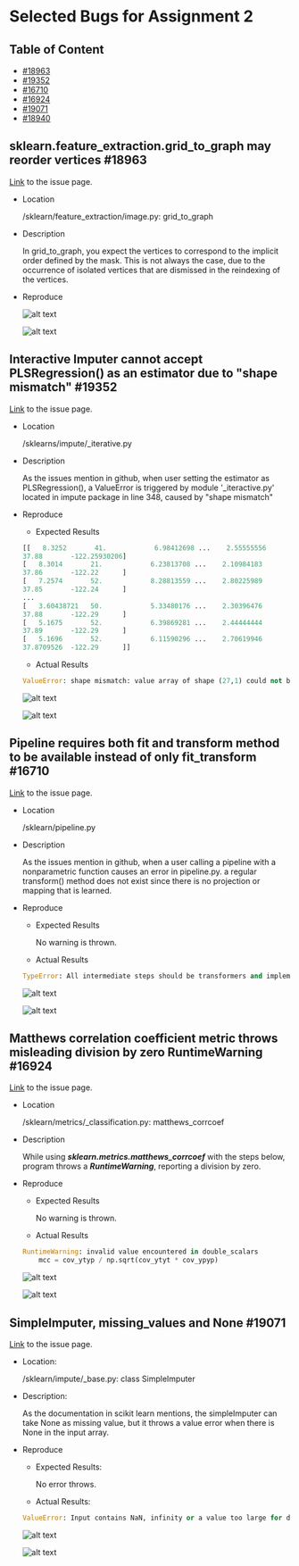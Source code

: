 # Selected Bugs for Assignment 2

## Table of Content

- [#18963](https://github.com/UTSCCSCD01/course-project-apple_team/tree/master/a2#sklearnfeature_extractiongrid_to_graph-may-reorder-vertices-18963)
- [#19352](https://github.com/UTSCCSCD01/course-project-apple_team/tree/master/a2#interactive-imputer-cannot-accept-plsregression-as-an-estimator-due-to-shape-mismatch-19352)
- [#16710](https://github.com/UTSCCSCD01/course-project-apple_team/tree/master/a2#pipeline-requires-both-fit-and-transform-method-to-be-available-instead-of-only-fit_transform-16710)
- [#16924](https://github.com/UTSCCSCD01/course-project-apple_team/tree/master/a2#pipeline-requires-both-fit-and-transform-method-to-be-available-instead-of-only-fit_transform-16710)
- [#19071](https://github.com/UTSCCSCD01/course-project-apple_team/tree/master/a2#simpleimputer-missing_values-and-none-19071)
- [#18940](https://github.com/UTSCCSCD01/course-project-apple_team/tree/master/a2#diabetes-data-set-description-possibly-inaccurate-18940)

## sklearn.feature_extraction.grid_to_graph may reorder vertices #18963

[Link](https://github.com/scikit-learn/scikit-learn/issues/18963) to the issue page.

- Location

    /sklearn/feature_extraction/image.py: grid_to_graph

- Description

    In grid\_to\_graph, you expect the vertices to correspond to the implicit order defined by the mask. This is not always the case, due to the occurrence of isolated vertices that are dismissed in the reindexing of the vertices.

- Reproduce

    ![alt text](https://github.com/UTSCCSCD01/course-project-apple_team/blob/master/a2/Images/18963-1.png "File to reproduce")

    ![alt text](https://github.com/UTSCCSCD01/course-project-apple_team/blob/master/a2/Images/18963-2.png "Reproduce output")

## Interactive Imputer cannot accept PLSRegression() as an estimator due to "shape mismatch" #19352

[Link](https://github.com/scikit-learn/scikit-learn/issues/19352) to the issue page.

- Location

	/sklearns/impute/_iterative.py

- Description

	As the issues mention in github, when user setting the estimator as PLSRegression(), a ValueError is triggered by module '\_iteractive.py' located in impute package in line 348, caused by "shape mismatch"

- Reproduce

    - Expected Results

	```python
	[[   8.3252       41.            6.98412698 ...    2.55555556
    37.88       -122.25930206]
 	[   8.3014       21.            6.23813708 ...    2.10984183
    37.86       -122.22      ]
 	[   7.2574       52.            8.28813559 ...    2.80225989
    37.85       -122.24      ]
 	...
 	[   3.60438721   50.            5.33480176 ...    2.30396476
    37.88       -122.29      ]
 	[   5.1675       52.            6.39869281 ...    2.44444444
    37.89       -122.29      ]
 	[   5.1696       52.            6.11590296 ...    2.70619946
    37.8709526  -122.29      ]]
	```

    - Actual Results

	```python
	ValueError: shape mismatch: value array of shape (27,1) could not be broadcast to indexing result of shape (27,)
	```

    ![alt text](https://github.com/UTSCCSCD01/course-project-apple_team/blob/master/a2/Images/19352-1.png "File to reproduce")

    ![alt text](https://github.com/UTSCCSCD01/course-project-apple_team/blob/master/a2/Images/19352-2.png "Reproduce output")

## Pipeline requires both fit and transform method to be available instead of only fit_transform #16710

[Link](https://github.com/scikit-learn/scikit-learn/issues/16710) to the issue page.

- Location

	/sklearn/pipeline.py

- Description

	As the issues mention in github, when a user calling a pipeline with a nonparametric function causes an error in pipeline.py. a regular transform() method does not exist since there is no projection or mapping that is learned. 

- Reproduce

    - Expected Results

		No warning is thrown.

    - Actual Results

    ```python
    TypeError: All intermediate steps should be transformers and implement fit and transform or be the string 'passthrough' 'TSNE(angle=0.5,...
    ```

    ![alt text](https://github.com/UTSCCSCD01/course-project-apple_team/blob/master/a2/Images/16710-1.png "File to reproduce")

    ![alt text](https://github.com/UTSCCSCD01/course-project-apple_team/blob/master/a2/Images/16710-2.png "Reproduce output")

## Matthews correlation coefficient metric throws misleading division by zero RuntimeWarning #16924

[Link](https://github.com/scikit-learn/scikit-learn/issues/16924) to the issue page.

- Location

	/sklearn/metrics/\_classification.py: matthews\_corrcoef

- Description

    While using **_sklearn.metrics.matthews\_corrcoef_** with the steps below, program throws a **_RuntimeWarning_**, reporting a division by zero.

- Reproduce

    - Expected Results

        No warning is thrown.

    - Actual Results

    ```python
    RuntimeWarning: invalid value encountered in double_scalars
        mcc = cov_ytyp / np.sqrt(cov_ytyt * cov_ypyp)
    ```

    ![alt text](https://github.com/UTSCCSCD01/course-project-apple_team/blob/master/a2/Images/16924-1.png "File to reproduce")

    ![alt text](https://github.com/UTSCCSCD01/course-project-apple_team/blob/master/a2/Images/16924-2.png "Reproduce output")

## SimpleImputer, missing_values and None #19071
[Link](https://github.com/scikit-learn/scikit-learn/issues/19071) to the issue page.

- Location:

    /sklearn/impute/\_base.py: class SimpleImputer

- Description:

    As the documentation in scikit learn mentions, the simpleImputer can take None as missing value, but it throws a value error when there is None in the input array.

- Reproduce
    - Expected Results:

        No error throws.

    - Actual Results:

    ```python
    ValueError: Input contains NaN, infinity or a value too large for dtype('float64').
    ```

    ![alt text](https://github.com/UTSCCSCD01/course-project-apple_team/blob/master/a2/Images/19071-1.png "File to reproduce")

    ![alt text](https://github.com/UTSCCSCD01/course-project-apple_team/blob/master/a2/Images/19071-2.png "Reproduce output")

